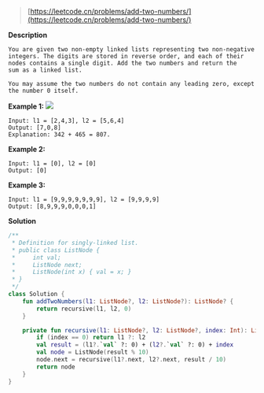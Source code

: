 > [https://leetcode.cn/problems/add-two-numbers/](https://leetcode.cn/problems/add-two-numbers/)

**Description**
```text
You are given two non-empty linked lists representing two non-negative integers. The digits are stored in reverse order, and each of their nodes contains a single digit. Add the two numbers and return the sum as a linked list.

You may assume the two numbers do not contain any leading zero, except the number 0 itself.
```

**Example 1:**
![](https://assets.leetcode.com/uploads/2020/10/02/addtwonumber1.jpg)
```text
Input: l1 = [2,4,3], l2 = [5,6,4]
Output: [7,0,8]
Explanation: 342 + 465 = 807.
```
**Example 2:**
```text
Input: l1 = [0], l2 = [0]
Output: [0]
```
**Example 3:**
```text
Input: l1 = [9,9,9,9,9,9,9], l2 = [9,9,9,9]
Output: [8,9,9,9,0,0,0,1]
```

**Solution**
```kotlin
/**
 * Definition for singly-linked list.
 * public class ListNode {
 *     int val;
 *     ListNode next;
 *     ListNode(int x) { val = x; }
 * }
 */
class Solution {
    fun addTwoNumbers(l1: ListNode?, l2: ListNode?): ListNode? {
        return recursive(l1, l2, 0)
    }

    private fun recursive(l1: ListNode?, l2: ListNode?, index: Int): ListNode? {
        if (index == 0) return l1 ?: l2
        val result = (l1?.`val` ?: 0) + (l2?.`val` ?: 0) + index
        val node = ListNode(result % 10)
        node.next = recursive(l1?.next, l2?.next, result / 10)
        return node
    }
}
```